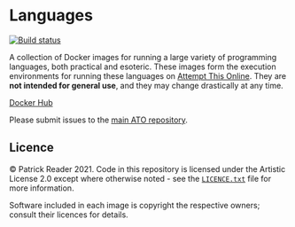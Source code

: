 # Languages

[![Build status](https://github.com/attempt-this-online/languages/actions/workflows/build.yml/badge.svg?branch=main&event=schedule)](https://github.com/attempt-this-online/languages/actions/workflows/build.yml)

A collection of Docker images for running a large variety of programming languages, both practical and esoteric. These
images form the execution environments for running these languages on [Attempt This Online](https://ato.pxeger.com).
They are **not intended for general use**, and they may change drastically at any time.

[Docker Hub](https://hub.docker.com/u/attemptthisonline)

Please submit issues to the [main ATO repository](https://github.com/attempt-this-online/attempt-this-online/issues).

## Licence
© Patrick Reader 2021. Code in this repository is licensed under the Artistic License 2.0 except where otherwise
noted - see the [`LICENCE.txt`](./LICENCE.txt) file for more information.

Software included in each image is copyright the respective owners; consult their licences for details.
